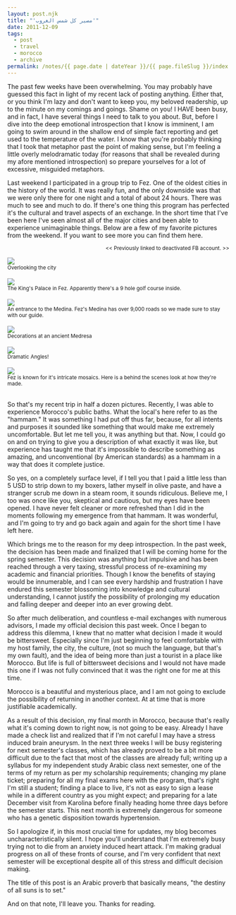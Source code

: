```yaml
---
layout: post.njk
title: "'مصير كل شمس الغروب'"
date: 2011-12-09
tags:
  - post
  - travel
  - morocco
  - archive
permalink: /notes/{{ page.date | dateYear }}/{{ page.fileSlug }}/index.html
---
```


The past few weeks have been overwhelming. You may probably have guessed this fact in light of my recent lack of posting anything. Either that, or you think I'm lazy and don't want to keep you, my beloved readership, up to the minute on my comings and goings. Shame on you! I HAVE been busy, and in fact, I have several things I need to talk to you about. But, before I dive into the deep emotional introspection that I know is imminent, I am going to swim around in the shallow end of simple fact reporting and get used to the temperature of the water. I know that you're probably thinking that I took that metaphor past the point of making sense, but I'm feeling a little overly melodramatic today (for reasons that shall be revealed during my afore mentioned introspection) so prepare yourselves for a lot of excessive, misguided metaphors.

Last weekend I participated in a group trip to Fez. One of the oldest cities in the history of the world. It was really fun, and the only downside was that we were only there for one night and a total of about 24 hours. There was much to see and much to do. If there's one thing this program has perfected it's the cultural and travel aspects of an exchange. In the short time that I've been here I've seen almost all of the major cities and been able to experience unimaginable things. Below are a few of my favorite pictures from the weekend. If you want to see more you can find them here. <div style="text-align: right"><small><< Previously linked to deactivated FB account. >></small></div>

<div><img src="/img/blog-archive/suns-1.jpg" class="blog-pic container" /></div>
<div class="center-text"><small>Overlooking the city</small></div><br />

<div><img src="/img/blog-archive/suns-2.jpg" class="blog-pic container" /></div>
<div class="center-text"><small>The King's Palace in Fez. Apparently there's
a 9 hole golf course inside.</small></div><br />

<div><img src="/img/blog-archive/suns-3.jpg" class="blog-pic container" /></div>
<div class="center-text"><small>An entrance to the Medina. Fez's Medina has over
 9,000 roads so we made sure to stay with our guide.</small></div><br />

<div><img src="/img/blog-archive/suns-4.jpg" class="blog-pic container" /></div>
<div class="center-text"><small>Decorations at an ancient Medresa</small></div><br />

<div><img src="/img/blog-archive/suns-5.jpg" class="blog-pic container" /></div>
<div class="center-text"><small>Dramatic Angles!</small></div><br />

<div><img src="/img/blog-archive/suns-6.jpg" class="blog-pic container" /></div>
<div class="center-text"><small>Fez is known for it's intricate mosaics. Here is a
behind the scenes look at how they're made.</small></div><br />

So that's my recent trip in half a dozen pictures. Recently, I was able to experience Morocco's public baths. What the local's here refer to as the "hammam." It was something I had put off thus far, because, for all intents and purposes it sounded like something that would make me extremely uncomfortable. But let me tell you, it was anything but that. Now, I could go on and on trying to give you a description of what exactly it was like, but experience has taught me that it's impossible to describe something as amazing, and unconventional (by American standards) as a hammam in a way that does it complete justice.

So yes, on a completely surface level, if I tell you that I paid a little less than 5 USD to strip down to my boxers, lather myself in olive paste, and have a stranger scrub me down in a steam room, it sounds ridiculous. Believe me, I too was once like you, skeptical and cautious, but my eyes have been opened. I have never felt cleaner or more refreshed than I did in the moments following my emergence from that hammam. It was wonderful, and I'm going to try and go back again and again for the short time I have left here.


Which brings me to the reason for my deep introspection. In the past week, the decision has been made and finalized that I will be coming home for the spring semester. This decision was anything but impulsive and has been reached through a very taxing, stressful process of re-examining my academic and financial priorities. Though I know the benefits of staying would be innumerable, and I can see every hardship and frustration I have endured this semester blossoming into knowledge and cultural understanding, I cannot justify the possibility of prolonging my education and falling deeper and deeper into an ever growing debt.

So after much deliberation, and countless e-mail exchanges with numerous advisors, I made my official decision this past week. Once I began to address this dilemma, I knew that no matter what decision I made it would be bittersweet. Especially since I'm just beginning to feel comfortable with my host family, the city, the culture, (not so much the language, but that's my own fault), and the idea of being more than just a tourist in a place like Morocco. But life is full of bittersweet decisions and I would not have made this one if I was not fully convinced that it was the right one for me at this time.

Morocco is a beautiful and mysterious place, and I am not going to exclude the possibility of returning in another context. At at time that is more justifiable academically.

As a result of this decision, my final month in Morocco, because that's really what it's coming down to right now, is not going to be easy. Already I have made a check list and realized that if I'm not careful I may have a stress induced brain aneurysm. In the next three weeks I will be busy registering for next semester's classes, which has already proved to be a bit more difficult due to the fact that most of the classes are already full; writing up a syllabus for my independent study Arabic class next semester, one of the terms of my return as per my scholarship requirements; changing my plane ticket; preparing for all my final exams here with the program, that's right I'm still a student; finding a place to live, it's not as easy to sign a lease while in a different country as you might expect; and preparing for a late December visit from Karolina before finally heading home three days before the semester starts. This next month is extremely dangerous for someone who has a genetic disposition towards hypertension.

So I apologize if, in this most crucial time for updates, my blog becomes uncharacteristically silent. I hope you'll understand that I'm extremely busy trying not to die from an anxiety induced heart attack. I'm making gradual progress on all of these fronts of course, and I'm very confident that next semester will be exceptional despite all of this stress and difficult decision making.

The title of this post is an Arabic proverb that basically means, "the destiny of all suns is to set."

And on that note, I'll leave you. Thanks for reading.
